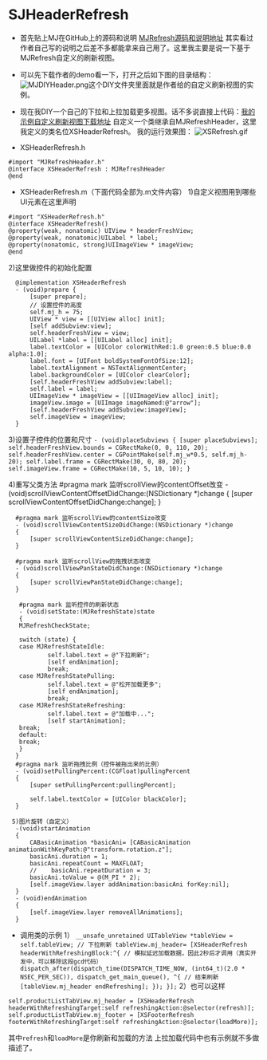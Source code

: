 # SJHeaderRefresh
- 首先贴上MJ在GitHub上的源码和说明 [MJRefresh源码和说明地址](https://github.com/CoderMJLee/MJRefresh) 其实看过作者自己写的说明之后差不多都能拿来自己用了。这里我主要是说一下基于MJRefresh自定义的刷新视图。

- 可以先下载作者的demo看一下，打开之后如下图的目录结构：
![MJDIYHeader.png](http://upload-images.jianshu.io/upload_images/1276164-65f056d4b0a213c5.png?imageMogr2/auto-orient/strip%7CimageView2/2/w/1240)这个DIY文件夹里面就是作者给的自定义刷新视图的实例。

- 现在我DIY一个自己的下拉和上拉加载更多视图。话不多说直接上代码：[我的示例自定义刷新视图下载地址](https://github.com/SPIREJ/SJHeaderRefresh)
自定义一个类继承自MJRefreshHeader，这里我定义的类名位XSHeaderRefresh。
我的运行效果图：
![XSRefresh.gif](http://upload-images.jianshu.io/upload_images/1276164-402d3fefffeb9ff2.gif?imageMogr2/auto-orient/strip)

- XSHeaderRefresh.h
```
#import "MJRefreshHeader.h"
@interface XSHeaderRefresh : MJRefreshHeader
@end
```

- XSHeaderRefresh.m（下面代码全部为.m文件内容）
1)自定义视图用到哪些UI元素在这里声明
```
#import "XSHeaderRefresh.h"
@interface XSHeaderRefresh()
@property(weak, nonatomic) UIView * headerFreshView;
@property(weak, nonatomic)UILabel * label;
@property(nonatomic, strong)UIImageView * imageView;
@end
```
2)这里做控件的初始化配置

      @implementation XSHeaderRefresh
      - (void)prepare {
          [super prepare];
          // 设置控件的高度
          self.mj_h = 75;
          UIView * view = [[UIView alloc] init];
          [self addSubview:view];
          self.headerFreshView = view;
          UILabel *label = [[UILabel alloc] init];
          label.textColor = [UIColor colorWithRed:1.0 green:0.5 blue:0.0 alpha:1.0];
          label.font = [UIFont boldSystemFontOfSize:12];
          label.textAlignment = NSTextAlignmentCenter;
          label.backgroundColor = [UIColor clearColor];
          [self.headerFreshView addSubview:label];
          self.label = label;
          UIImageView * imageView = [[UIImageView alloc] init];
          imageView.image = [UIImage imageNamed:@"arrow"];
          [self.headerFreshView addSubview:imageView];
          self.imageView = imageView;
      }
      
  3)设置子控件的位置和尺寸
      ```
       - (void)placeSubviews
       {
          [super placeSubviews];
          self.headerFreshView.bounds = CGRectMake(0, 0, 110, 20);
          self.headerFreshView.center = CGPointMake(self.mj_w*0.5, self.mj_h-20);
          self.label.frame = CGRectMake(30, 0, 80, 20);
          self.imageView.frame = CGRectMake(10, 5, 10, 10);
       }
       ```
      
4)重写父类方法
       #pragma mark 监听scrollView的contentOffset改变
      - (void)scrollViewContentOffsetDidChange:(NSDictionary *)change
      {
          [super scrollViewContentOffsetDidChange:change];
      }

      #pragma mark 监听scrollView的contentSize改变
      - (void)scrollViewContentSizeDidChange:(NSDictionary *)change
      {
          [super scrollViewContentSizeDidChange:change];   
      }

      #pragma mark 监听scrollView的拖拽状态改变
      - (void)scrollViewPanStateDidChange:(NSDictionary *)change
      {
          [super scrollViewPanStateDidChange:change];
      }
 
       #pragma mark 监听控件的刷新状态
       - (void)setState:(MJRefreshState)state
       {
       MJRefreshCheckState;
 
       switch (state) {
       case MJRefreshStateIdle:
               self.label.text = @"下拉刷新";
               [self endAnimation];
               break;
       case MJRefreshStatePulling:
               self.label.text = @"松开加载更多";
               [self endAnimation];
               break;
       case MJRefreshStateRefreshing:
               self.label.text = @"加载中...";
               [self startAnimation];
       break;
       default:
       break;
       }
      }
      #pragma mark 监听拖拽比例（控件被拖出来的比例）
      - (void)setPullingPercent:(CGFloat)pullingPercent
      {
          [super setPullingPercent:pullingPercent];
    
          self.label.textColor = [UIColor blackColor];
      }
      
     5)图片旋转（自定义）
      -(void)startAnimation
      {
          CABasicAnimation *basicAni= [CABasicAnimation animationWithKeyPath:@"transform.rotation.z"];
          basicAni.duration = 1;
          basicAni.repeatCount = MAXFLOAT;
          //    basicAni.repeatDuration = 3;
          basicAni.toValue = @(M_PI * 2);
          [self.imageView.layer addAnimation:basicAni forKey:nil];
      }
      - (void)endAnimation
      {
          [self.imageView.layer removeAllAnimations];
      }
 
- 调用类的示例
  1） 
      ```
       __unsafe_unretained UITableView *tableView = self.tableView;
          // 下拉刷新
          tableView.mj_header= [XSHeaderRefresh headerWithRefreshingBlock:^{
          // 模拟延迟加载数据，因此2秒后才调用（真实开发中，可以移除这段gcd代码）
          dispatch_after(dispatch_time(DISPATCH_TIME_NOW, (int64_t)(2.0 * NSEC_PER_SEC)), dispatch_get_main_queue(), ^{
          // 结束刷新
          [tableView.mj_header endRefreshing];
        });
      }];
      ```
2）也可以这样
```
self.productListTabView.mj_header = [XSHeaderRefresh headerWithRefreshingTarget:self refreshingAction:@selector(refresh)];
self.productListTabView.mj_footer = [XSFooterRefresh footerWithRefreshingTarget:self refreshingAction:@selector(loadMore)];
```
其中`refresh`和`loadMore`是你刷新和加载的方法
上拉加载代码中也有示例就不多做描述了。

